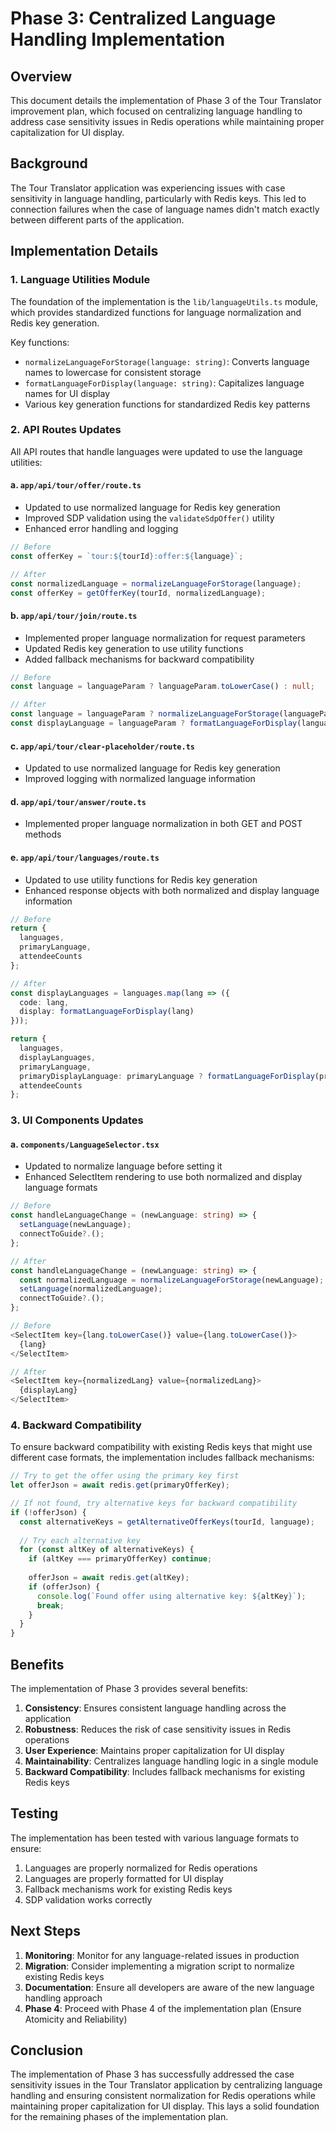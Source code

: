 # Phase 3: Centralized Language Handling Implementation

## Overview

This document details the implementation of Phase 3 of the Tour Translator improvement plan, which focused on centralizing language handling to address case sensitivity issues in Redis operations while maintaining proper capitalization for UI display.

## Background

The Tour Translator application was experiencing issues with case sensitivity in language handling, particularly with Redis keys. This led to connection failures when the case of language names didn't match exactly between different parts of the application.

## Implementation Details

### 1. Language Utilities Module

The foundation of the implementation is the `lib/languageUtils.ts` module, which provides standardized functions for language normalization and Redis key generation.

Key functions:
- `normalizeLanguageForStorage(language: string)`: Converts language names to lowercase for consistent storage
- `formatLanguageForDisplay(language: string)`: Capitalizes language names for UI display
- Various key generation functions for standardized Redis key patterns

### 2. API Routes Updates

All API routes that handle languages were updated to use the language utilities:

#### a. `app/api/tour/offer/route.ts`
- Updated to use normalized language for Redis key generation
- Improved SDP validation using the `validateSdpOffer()` utility
- Enhanced error handling and logging

```typescript
// Before
const offerKey = `tour:${tourId}:offer:${language}`;

// After
const normalizedLanguage = normalizeLanguageForStorage(language);
const offerKey = getOfferKey(tourId, normalizedLanguage);
```

#### b. `app/api/tour/join/route.ts`
- Implemented proper language normalization for request parameters
- Updated Redis key generation to use utility functions
- Added fallback mechanisms for backward compatibility

```typescript
// Before
const language = languageParam ? languageParam.toLowerCase() : null;

// After
const language = languageParam ? normalizeLanguageForStorage(languageParam) : null;
const displayLanguage = languageParam ? formatLanguageForDisplay(languageParam) : null;
```

#### c. `app/api/tour/clear-placeholder/route.ts`
- Updated to use normalized language for Redis key generation
- Improved logging with normalized language information

#### d. `app/api/tour/answer/route.ts`
- Implemented proper language normalization in both GET and POST methods

#### e. `app/api/tour/languages/route.ts`
- Updated to use utility functions for Redis key generation
- Enhanced response objects with both normalized and display language information

```typescript
// Before
return {
  languages,
  primaryLanguage,
  attendeeCounts
};

// After
const displayLanguages = languages.map(lang => ({
  code: lang,
  display: formatLanguageForDisplay(lang)
}));

return {
  languages,
  displayLanguages,
  primaryLanguage,
  primaryDisplayLanguage: primaryLanguage ? formatLanguageForDisplay(primaryLanguage) : null,
  attendeeCounts
};
```

### 3. UI Components Updates

#### a. `components/LanguageSelector.tsx`
- Updated to normalize language before setting it
- Enhanced SelectItem rendering to use both normalized and display language formats

```typescript
// Before
const handleLanguageChange = (newLanguage: string) => {
  setLanguage(newLanguage);
  connectToGuide?.();
};

// After
const handleLanguageChange = (newLanguage: string) => {
  const normalizedLanguage = normalizeLanguageForStorage(newLanguage);
  setLanguage(normalizedLanguage);
  connectToGuide?.();
};
```

```typescript
// Before
<SelectItem key={lang.toLowerCase()} value={lang.toLowerCase()}>
  {lang}
</SelectItem>

// After
<SelectItem key={normalizedLang} value={normalizedLang}>
  {displayLang}
</SelectItem>
```

### 4. Backward Compatibility

To ensure backward compatibility with existing Redis keys that might use different case formats, the implementation includes fallback mechanisms:

```typescript
// Try to get the offer using the primary key first
let offerJson = await redis.get(primaryOfferKey);

// If not found, try alternative keys for backward compatibility
if (!offerJson) {
  const alternativeKeys = getAlternativeOfferKeys(tourId, language);
  
  // Try each alternative key
  for (const altKey of alternativeKeys) {
    if (altKey === primaryOfferKey) continue;
    
    offerJson = await redis.get(altKey);
    if (offerJson) {
      console.log(`Found offer using alternative key: ${altKey}`);
      break;
    }
  }
}
```

## Benefits

The implementation of Phase 3 provides several benefits:

1. **Consistency**: Ensures consistent language handling across the application
2. **Robustness**: Reduces the risk of case sensitivity issues in Redis operations
3. **User Experience**: Maintains proper capitalization for UI display
4. **Maintainability**: Centralizes language handling logic in a single module
5. **Backward Compatibility**: Includes fallback mechanisms for existing Redis keys

## Testing

The implementation has been tested with various language formats to ensure:

1. Languages are properly normalized for Redis operations
2. Languages are properly formatted for UI display
3. Fallback mechanisms work for existing Redis keys
4. SDP validation works correctly

## Next Steps

1. **Monitoring**: Monitor for any language-related issues in production
2. **Migration**: Consider implementing a migration script to normalize existing Redis keys
3. **Documentation**: Ensure all developers are aware of the new language handling approach
4. **Phase 4**: Proceed with Phase 4 of the implementation plan (Ensure Atomicity and Reliability)

## Conclusion

The implementation of Phase 3 has successfully addressed the case sensitivity issues in the Tour Translator application by centralizing language handling and ensuring consistent normalization for Redis operations while maintaining proper capitalization for UI display. This lays a solid foundation for the remaining phases of the implementation plan.
